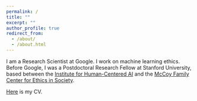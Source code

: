 ```yaml
---
permalink: /
title: ""
excerpt: ""
author_profile: true
redirect_from: 
  - /about/
  - /about.html
---
```


I am a Research Scientist at Google. I work on machine learning ethics. Before Google, I was a Postdoctoral Research Fellow at Stanford University, based between the [Institute for Human-Centered AI](https://hai.stanford.edu/) and the [McCoy Family Center for Ethics in Society](https://ethicsinsociety.stanford.edu/).

[Here](https://geoffkeeling.github.io/files/CV.pdf) is my CV.
